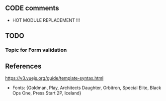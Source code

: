 
## CODE comments
- HOT MODULE REPLACEMENT !!!

## TODO

### Topic for Form validation

## References
https://v3.vuejs.org/guide/template-syntax.html

- Fonts: {Goldman, Play, Architects Daughter, Orbitron, Special Elite, Black Ops One, Press Start 2P, Iceland}
